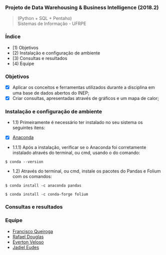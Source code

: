 ### Projeto de Data Warehousing & Business Intelligence (2018.2)
> (Python + SQL + Pentaho) <br>
> Sistemas de Informação - UFRPE <br>

### Índice
* [1) Objetivos
* [2) Instalação e configuração de ambiente
* [3) Consultas e resultados
* [4) Equipe

### Objetivos

- [X] Aplicar os conceitos e ferramentas utilizados durante a disciplina em uma base de dados abertos do INEP;
- [X] Criar consultas, apresentadas através de gráficos e um mapa de calor;

### Instalação e configuração de ambiente

* 1.1) Primeiramente é necessário ter instalado no seu sistema os seguintes itens:
- [x] [Anaconda](https://www.anaconda.com/download/)
* 1.1.1) Após a instalação, verificar se o Anaconda foi corretamente instalado através do terminal, ou cmd, usando o do comando:

```
$ conda --version
```
* 1.2) Através do terminal, ou cmd, instale os pacotes do Pandas e Folium com os comandos:

```
$ conda install -c anaconda pandas
```

```
$ conda install -c conda-forge folium
```

### Consultas e resultados



### Equipe
- [Francisco Queiroga](https://github.com/chicoqueiroga)<br>
- [Rafael Douglas](https://github.com/rafaeldougllas)<br>
- [Everton Veloso](https://github.com/everton-nv)<br>
- [Jadiel Eudes](https://github.com/Eudess)<br>
